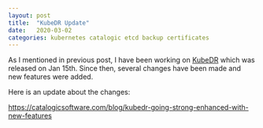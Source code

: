 ```yaml
---
layout: post
title:  "KubeDR Update"
date:   2020-03-02
categories: kubernetes catalogic etcd backup certificates
---
```


As I mentioned in previous post, I have been working on
[KubeDR](https://github.com/catalogicsoftware/kubedr) which was
released on Jan 15th. Since then, several changes have been made and
new features were added. 

Here is an update about the changes:

<https://catalogicsoftware.com/blog/kubedr-going-strong-enhanced-with-new-features>
